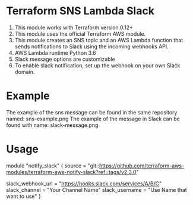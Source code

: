 # Terraform SNS Lambda Slack
1. This module works with Terraform version 0.12+
2. This module uses the official Terraform AWS module.
3. This module creates an SNS topic and an AWS Lambda function that sends notifications to Slack using the incoming webhooks API.
4. AWS Lambda runtime Python 3.6
5. Slack message options are customizable
6. To enable slack notification, set up the webhook on your own Slack domain.

# Example
The example of the sns message can be found in the same repository named: sns-example.png
The example of the message in Slack can be found with name: slack-message.png

# Usage
module "notify_slack" {
  source               = "git::https://github.com/terraform-aws-modules/terraform-aws-notify-slack?ref=tags/v2.3.0"
  
  slack_webhook_url = "https://hooks.slack.com/services/A/B/C"
  slack_channel     = "Your Channel Name"
  slack_username    = "Use Name that want to use"
}